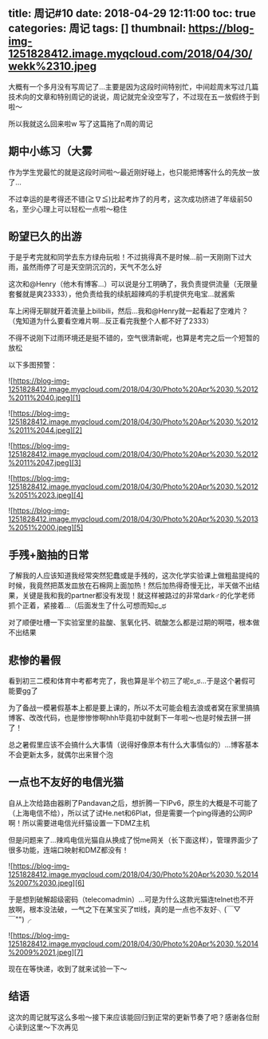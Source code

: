 title: 周记#10
date: 2018-04-29 12:11:00
toc: true
categories: 周记
tags: []
thumbnail: https://blog-img-1251828412.image.myqcloud.com/2018/04/30/wekk%2310.jpeg
---
大概有一个多月没有写周记了...主要是因为这段时间特别忙，中间趁周末写过几篇技术向的文章和特别周记的说说，周记就完全没空写了，不过现在五一放假终于到啦～

所以我就这么回来啦w 写了这篇拖了n周的周记

<!--more-->

## 期中小练习（大雾 ##

作为学生党最忙的就是这段时间啦～最近刚好碰上，也只能把博客什么的先放一放了...

不过幸运的是考得还不错(≧∇≦)比起考炸了的月考，这次成功挤进了年级前50名，至少心理上可以轻松一点啦～稳住

## 盼望已久的出游 ##

于是乎考完就和同学去东方绿舟玩啦！不过挑得真不是时候...前一天刚刚下过大雨，虽然雨停了可是天空阴沉沉的，天气不怎么好

这次和@Henry（他木有博客...）可以说是分工明确了，我负责提供流量（无限量套餐就是爽23333），他负责给我的续航超辣鸡的手机提供充电宝...就酱紫

车上闲得无聊就开着流量上bilibili，然后...我和@Henry就一起看起了空难片？（鬼知道为什么要看空难片啊...反正看完我整个人都不好了2333）

不得不说刚下过雨环境还是挺不错的，空气很清新呢，也算是考完之后一个短暂的放松

以下多图预警：

![https://blog-img-1251828412.image.myqcloud.com/2018/04/30/Photo%20Apr%2030,%2012%2011%2040.jpeg][1]

![https://blog-img-1251828412.image.myqcloud.com/2018/04/30/Photo%20Apr%2030,%2012%2011%2044.jpeg][2]

![https://blog-img-1251828412.image.myqcloud.com/2018/04/30/Photo%20Apr%2030,%2012%2011%2047.jpeg][3]

![https://blog-img-1251828412.image.myqcloud.com/2018/04/30/Photo%20Apr%2030,%2012%2051%2023.jpeg][4]

![https://blog-img-1251828412.image.myqcloud.com/2018/04/30/Photo%20Apr%2030,%2013%2051%2000.jpeg][5]

## 手残+脑抽的日常 ##

了解我的人应该知道我经常突然犯蠢或是手残的，这次化学实验课上做粗盐提纯的时候，我竟然把蒸发皿放在石棉网上面加热！然后加热得奇慢无比，半天做不出结果，关键是我和我的partner都没有发现！就这样被路过的非常dark♂的化学老师抓个正着，紧接着...（后面发生了什么可想而知ಥ_ಥ

对了顺便吐槽一下实验室里的盐酸、氢氧化钙、硫酸怎么都是过期的啊喂，根本做不出结果

## 悲惨的暑假 ##

看到初三二模和体育中考都考完了，我也算是半个初三了呢ಠ_ಠ...于是这个暑假可能要gg了

为了备战一模暑假基本上都是要上课的，所以不太可能会粗去浪或者窝在家里搞搞博客、改改代码，也是惨惨惨啊hhh毕竟初中就剩下一年啦～也是时候去拼一拼了！

总之暑假里应该不会搞什么大事情（说得好像原本有什么大事情似的）...博客基本不会更新太多，就偶尔出来冒个泡

## 一点也不友好的电信光猫 ##

自从上次给路由器刷了Pandavan之后，想折腾一下IPv6，原生的大概是不可能了（上海电信不给），所以试了试He.net和6Plat，但是需要一个ping得通的公网IP啊！所以需要进电信光纤猫设置一下DMZ主机

但是问题来了...辣鸡电信光猫自从换成了悦me网关（长下面这样），管理界面少了很多功能，连端口映射和DMZ都没有！

![https://blog-img-1251828412.image.myqcloud.com/2018/04/30/Photo%20Apr%2030,%2014%2007%2030.jpeg][6]

于是想到破解超级密码（telecomadmin）...可是为什么这款光猫连telnet也不开放啊，根本没法破，一气之下在某宝买了ttl线，真的是一点也不友好╮(￣▽￣"")╭

![https://blog-img-1251828412.image.myqcloud.com/2018/04/30/Photo%20Apr%2030,%2014%2009%2021.jpeg][7]

现在在等快递，收到了就来试验一下～

## 结语 ##

这次的周记就写这么多啦～接下来应该能回归到正常的更新节奏了吧？感谢各位耐心读到这里～下次再见

  [1]: https://blog-img-1251828412.image.myqcloud.com/2018/04/30/Photo%20Apr%2030,%2012%2011%2040.jpeg
  [2]: https://blog-img-1251828412.image.myqcloud.com/2018/04/30/Photo%20Apr%2030,%2012%2011%2044.jpeg
  [3]: https://blog-img-1251828412.image.myqcloud.com/2018/04/30/Photo%20Apr%2030,%2012%2011%2047.jpeg
  [4]: https://blog-img-1251828412.image.myqcloud.com/2018/04/30/Photo%20Apr%2030,%2012%2051%2023.jpeg
  [5]: https://blog-img-1251828412.image.myqcloud.com/2018/04/30/Photo%20Apr%2030,%2013%2051%2000.jpeg
  [6]: https://blog-img-1251828412.image.myqcloud.com/2018/04/30/Photo%20Apr%2030,%2014%2007%2030.jpeg
  [7]: https://blog-img-1251828412.image.myqcloud.com/2018/04/30/Photo%20Apr%2030,%2014%2009%2021.jpeg